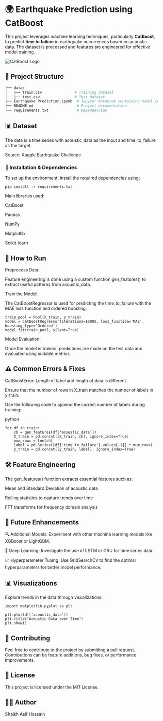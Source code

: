 # 🌍 Earthquake Prediction using CatBoost

This project leverages machine learning techniques, particularly **CatBoost**, to predict **time to failure** in earthquake occurrences based on acoustic data. The dataset is processed and features are engineered for effective model training.


![CatBoost Logo]([https://upload.wikimedia.org/wikipedia/commons/3/36/Catboost-logo.png](https://www.google.com/url?sa=i&url=https%3A%2F%2Fdatascientest.com%2Fen%2Fcatboost-an-essential-machine-learning-tool&psig=AOvVaw1KK1KqqvagfQExELKmF_g2&ust=1726993196399000&source=images&cd=vfe&opi=89978449&ved=0CBQQjRxqFwoTCOj1kpHN04gDFQAAAAAdAAAAABAE))

## 📁 Project Structure

```bash
├── data/
│   ├── train.csv               # Training dataset
│   ├── test.csv                # Test dataset
├── Earthquake Prediction.ipynb  # Jupyter Notebook containing model code
├── README.md                    # Project documentation
└── requirements.txt             # Dependencies
```

## 📊 Dataset

The data is a time series with acoustic_data as the input and time_to_failure as the target.

Source: Kaggle Earthquake Challenge

### 🔧 Installation & Dependencies

To set up the environment, install the required dependencies using:

```
pip install -r requirements.txt
```

Main libraries used:

CatBoost

Pandas

NumPy

Matplotlib

Scikit-learn

## 🚀 How to Run
Preprocess Data:

Feature engineering is done using a custom function gen_features() to extract useful patterns from acoustic_data.

Train the Model:

The CatBoostRegressor is used for predicting the time_to_failure with the MAE loss function and ordered boosting.
```
train_pool = Pool(X_train, y_train)
model = CatBoostRegressor(iterations=10000, loss_function='MAE', boosting_type='Ordered')
model.fit(train_pool, silent=True)
```

Model Evaluation:

Once the model is trained, predictions are made on the test data and evaluated using suitable metrics.

## ⚠️ Common Errors & Fixes
CatBoostError: Length of label and length of data is different

Ensure that the number of rows in X_train matches the number of labels in y_train.

Use the following code to append the correct number of labels during training:

python
```
for df in train:
    ch = gen_features(df['acoustic_data'])
    X_train = pd.concat([X_train, ch], ignore_index=True)
    num_rows = len(ch)
    label = pd.Series([df['time_to_failure'].values[-1]] * num_rows)
    y_train = pd.concat([y_train, label], ignore_index=True)
```

## 🛠️ Feature Engineering
The gen_features() function extracts essential features such as:

Mean and Standard Deviation of acoustic data

Rolling statistics to capture trends over time

FFT transforms for frequency domain analysis

## 🔮 Future Enhancements

🔍 Additional Models: Experiment with other machine learning models like XGBoost or LightGBM.

🧠 Deep Learning: Investigate the use of LSTM or GRU for time series data.

📈 Hyperparameter Tuning: Use GridSearchCV to find the optimal hyperparameters for better model performance.

## 📊 Visualizations
Explore trends in the data through visualizations:

```
import matplotlib.pyplot as plt

plt.plot(df['acoustic_data'])
plt.title("Acoustic Data over Time")
plt.show()
```
## 🤝 Contributing
Feel free to contribute to the project by submitting a pull request. Contributions can be feature additions, bug fixes, or performance improvements.

## 📜 License
This project is licensed under the MIT License.

## 👨‍💻 Author
Shaikh Asif Hossain






































